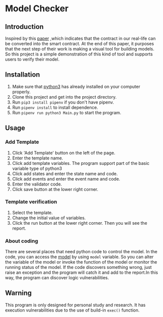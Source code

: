 # Model Checker

## Introduction

Inspired by this [paper](https://kns.cnki.net/KCMS/detail/detail.aspx?dbcode=CJFQ&dbname=CJFDLAST2019&filename=RJXB201909004&v=MTczOTBkc0Z5L21WTHJMTnlmVGJMRzRIOWpNcG85RllJUjhlWDFMdXhZUzdEaDFUM3FUcldNMUZyQ1VSN3FmWSs=)
,which indicates that the contract in our real-life can be converted into the smart contract. At the end of this paper, it
purposes that the next step of their work is making a visual tool for building models. So this project is a simple 
demonstration of this kind of tool and supports users to verify their model.

## Installation
1. Make sure that [python3](https://www.python.org) has already installed on your computer properly.
2. Clone this project and get into the project directory.
3. Run `pip3 install pipenv` if you don't have pipenv.
4. Run `pipenv install` to install dependence.
5. Run `pipenv run python3 Main.py` to start the program.

## Usage

### Add Template
1. Click 'Add Template' button on the left of the page.
2. Enter the template name.
3. Click add template variables. The program support part of the basic variable type of python3
4. Click add states and enter the state name and code.
5. Click add events and enter the event name and code.
6. Enter the validator code.
7. Click save button at the lower right corner.

### Template verification
1. Select the template.
2. Change the initial value of variables.
3. Click the run button at the lower right corner. Then you will see the report.

### About coding
There are several places that need python code to control the model. In the code, you can access the 
[model](https://github.com/bblwbtd/model_checker/blob/master/src/model_checker/MagicTemplate.py) 
by using `model` variable. So you can alter the variable of the model or invoke the function of the model 
or monitor the running status of the model. If the code discovers something wrong, just raise an exception and the program 
will catch it and add to the report.In this way, the program can discover logic vulnerabilities.

## Warning
This program is only designed for personal study and research. It has execution vulnerabilities due to the use of build-in
`exec()` function.